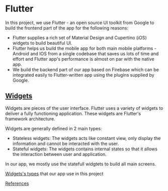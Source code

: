 # Flutter

In this project, we use Flutter - an open source UI toolkit from Google to build the frontend part of the app for the following reasons:
- Flutter supplies a rich set of Material Design and Cupertino (iOS) widgets to build beautìful UI.
- Flutter helps us build the mobile app for both main mobile platforms - Android and IOS from a single codebase that saves us lots of time and effort and Flutter app's performance is almost on par with the native app.
- We build the backend part of our app based on Firebase which can be integrated easily to Flutter-written app using the plugins supplied by Google.

## [Widgets](https://docs.flutter.dev/development/ui/widgets-intro)

Widgets are pieces of the user interface. Flutter uses a variety of widgets to deliver a fully functioning application. These widgets are Flutter's framework architecture.

Widgets are generally defined in 2 main types:
- Stateless widgets: The widgets acts like constant view, only display the information and cannot be interacted with the user.
- Stateful widgets: The widgets contains internal states so that it allows the interaction between user and application.

In our app, we mostly use the statefull widgtets to build all main screens.


[Widgets's types](/documentation/ui.md) that our app use in this project

[References](https://docs.flutter.dev/development/ui/widgets)
